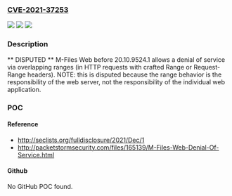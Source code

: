 ### [CVE-2021-37253](https://cve.mitre.org/cgi-bin/cvename.cgi?name=CVE-2021-37253)
![](https://img.shields.io/static/v1?label=Product&message=n%2Fa&color=blue)
![](https://img.shields.io/static/v1?label=Version&message=n%2Fa&color=blue)
![](https://img.shields.io/static/v1?label=Vulnerability&message=n%2Fa&color=brighgreen)

### Description

** DISPUTED ** M-Files Web before 20.10.9524.1 allows a denial of service via overlapping ranges (in HTTP requests with crafted Range or Request-Range headers). NOTE: this is disputed because the range behavior is the responsibility of the web server, not the responsibility of the individual web application.

### POC

#### Reference
- http://seclists.org/fulldisclosure/2021/Dec/1
- http://packetstormsecurity.com/files/165139/M-Files-Web-Denial-Of-Service.html

#### Github
No GitHub POC found.

